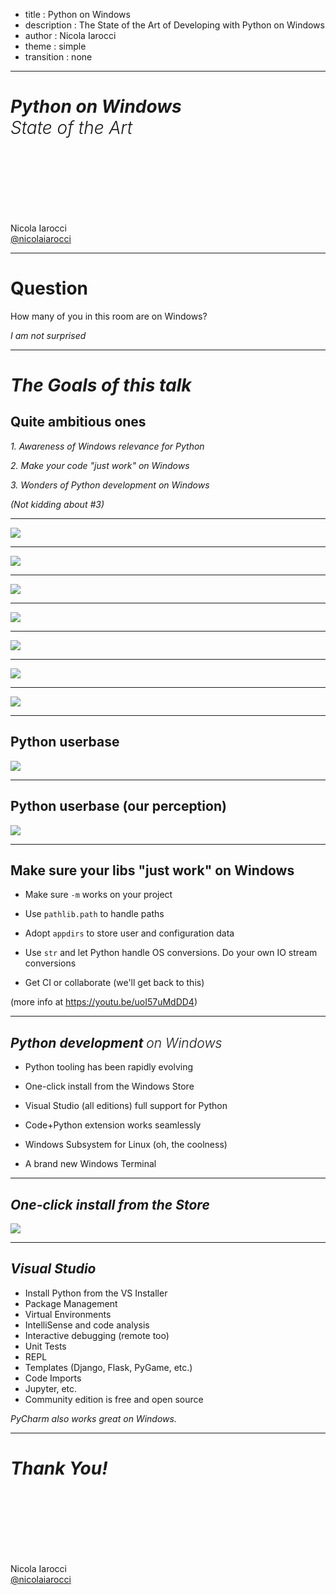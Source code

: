 - title : Python on Windows
- description : The State of the Art of Developing with Python on Windows
- author : Nicola Iarocci
- theme : simple
- transition : none

***

# _Python on Windows<br/><span style="font-weight:300">State of the Art</span>_

<br/><br/><br/><br/><br/><br/>

Nicola Iarocci<br/>
[@nicolaiarocci](https://twitter.com/nicolaiarocci)

***

# Question

How many of you in this room are on Windows?
<div class="fragment">

_I am not surprised_

</div>

---

# _The Goals of this talk_

## Quite ambitious ones

<div class="fragment">

_1. Awareness of Windows relevance for Python_

</div>
<div class="fragment">

_2. Make your code "just work" on Windows_

</div>
<div class="fragment">

_3. Wonders of Python development on Windows_

</div>
<div class="fragment">

_(Not kidding about #3)_

</div>

***

<img src="images/PyPI_downloads_by_OS.png" class="nb"/>

---

<img src="images/Conda_downloads_by_OS.png" class="nb"/>

---

<img src="images/OS_choice_by_PSF_survey.png" class="nb"/>

---

<img src="images/OS_choice_by_VSCode_users.png" class="nb"/>

---

<img src="images/OS_choice_by_PyCharm_users.png" class="nb"/>

---

<img src="images/PythonOrg_downloads.png" class="nb"/>

---

<img src="images/24_million.png" class="nb"/>

---

## Python userbase 
<img src="images/community_1.png" class="nb"/>

---

## Python userbase (our perception)
<img src="images/community_2.png" class="nb"/>

***

## Make sure your libs "just work" on Windows
<div class="fragment">

- Make sure `-m` works on your project

</div>
<div class="fragment">

- Use `pathlib.path` to handle paths

</div>
<div class="fragment">

- Adopt `appdirs` to store user and configuration data

</div>
<div class="fragment">

- Use `str` and let Python handle OS conversions.
  Do your own IO stream conversions

</div>
<div class="fragment">

- Get CI or collaborate (we'll get back to this)

</div>

(more info at https://youtu.be/uoI57uMdDD4)

***

## _Python development <span style="font-weight:300">on Windows</span>_

<div class="fragment">

- Python tooling has been rapidly evolving

</div>
<div class="fragment">

- One-click install from the Windows Store

</div>
<div class="fragment">

- Visual Studio (all editions) full support for Python

</div>
<div class="fragment">

- Code+Python extension works seamlessly 

</div>
<div class="fragment">

- Windows Subsystem for Linux (oh, the coolness)

</div>
<div class="fragment">

- A brand new Windows Terminal

</div>

*** 

## _One-click install from the Store_

<img src="images/store.jpeg" class="nb"/>

***

## _Visual Studio_

- Install Python from the VS Installer
- Package Management
- Virtual Environments
- IntelliSense and code analysis
- Interactive debugging (remote too)
- Unit Tests
- REPL
- Templates (Django, Flask, PyGame, etc.)
- Code Imports
- Jupyter, etc.
- Community edition is free and open source

_PyCharm also works great on Windows._

***

# _Thank You!_

<br/><br/><br/><br/><br/><br/>

Nicola Iarocci<br/>
[@nicolaiarocci](https://twitter.com/nicolaiarocci)
